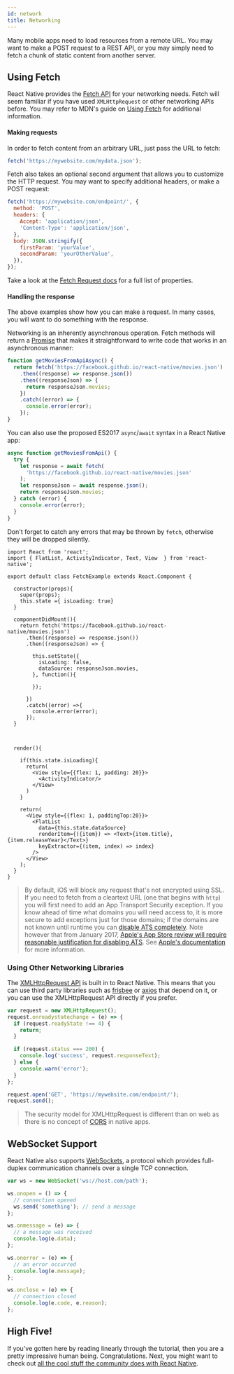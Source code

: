 ```yaml
---
id: network
title: Networking
---
```


Many mobile apps need to load resources from a remote URL. You may want to make a POST request to a REST API, or you may simply need to fetch a chunk of static content from another server.

## Using Fetch

React Native provides the [Fetch API](https://developer.mozilla.org/en-US/docs/Web/API/Fetch_API) for your networking needs. Fetch will seem familiar if you have used `XMLHttpRequest` or other networking APIs before. You may refer to MDN's guide on [Using Fetch](https://developer.mozilla.org/en-US/docs/Web/API/Fetch_API/Using_Fetch) for additional information.

#### Making requests

In order to fetch content from an arbitrary URL, just pass the URL to fetch:

```javascript
fetch('https://mywebsite.com/mydata.json');
```

Fetch also takes an optional second argument that allows you to customize the HTTP request. You may want to specify additional headers, or make a POST request:

```javascript
fetch('https://mywebsite.com/endpoint/', {
  method: 'POST',
  headers: {
    Accept: 'application/json',
    'Content-Type': 'application/json',
  },
  body: JSON.stringify({
    firstParam: 'yourValue',
    secondParam: 'yourOtherValue',
  }),
});
```

Take a look at the [Fetch Request docs](https://developer.mozilla.org/en-US/docs/Web/API/Request) for a full list of properties.

#### Handling the response

The above examples show how you can make a request. In many cases, you will want to do something with the response.

Networking is an inherently asynchronous operation. Fetch methods will return a [Promise](https://developer.mozilla.org/en-US/docs/Web/JavaScript/Reference/Global_Objects/Promise) that makes it straightforward to write code that works in an asynchronous manner:

```javascript
function getMoviesFromApiAsync() {
  return fetch('https://facebook.github.io/react-native/movies.json')
    .then((response) => response.json())
    .then((responseJson) => {
      return responseJson.movies;
    })
    .catch((error) => {
      console.error(error);
    });
}
```

You can also use the proposed ES2017 `async`/`await` syntax in a React Native app:

```javascript
async function getMoviesFromApi() {
  try {
    let response = await fetch(
      'https://facebook.github.io/react-native/movies.json'
    );
    let responseJson = await response.json();
    return responseJson.movies;
  } catch (error) {
    console.error(error);
  }
}
```

Don't forget to catch any errors that may be thrown by `fetch`, otherwise they will be dropped silently.

```SnackPlayer name=Fetch%20Example
import React from 'react';
import { FlatList, ActivityIndicator, Text, View  } from 'react-native';

export default class FetchExample extends React.Component {

  constructor(props){
    super(props);
    this.state ={ isLoading: true}
  }

  componentDidMount(){
    return fetch('https://facebook.github.io/react-native/movies.json')
      .then((response) => response.json())
      .then((responseJson) => {

        this.setState({
          isLoading: false,
          dataSource: responseJson.movies,
        }, function(){

        });

      })
      .catch((error) =>{
        console.error(error);
      });
  }



  render(){

    if(this.state.isLoading){
      return(
        <View style={{flex: 1, padding: 20}}>
          <ActivityIndicator/>
        </View>
      )
    }

    return(
      <View style={{flex: 1, paddingTop:20}}>
        <FlatList
          data={this.state.dataSource}
          renderItem={({item}) => <Text>{item.title}, {item.releaseYear}</Text>}
          keyExtractor={(item, index) => index}
        />
      </View>
    );
  }
}
```

> By default, iOS will block any request that's not encrypted using SSL. If you need to fetch from a cleartext URL (one that begins with `http`) you will first need to add an App Transport Security exception. If you know ahead of time what domains you will need access to, it is more secure to add exceptions just for those domains; if the domains are not known until runtime you can [disable ATS completely](integration-with-existing-apps.md#app-transport-security). Note however that from January 2017, [Apple's App Store review will require reasonable justification for disabling ATS](https://forums.developer.apple.com/thread/48979). See [Apple's documentation](https://developer.apple.com/library/ios/documentation/General/Reference/InfoPlistKeyReference/Articles/CocoaKeys.html#//apple_ref/doc/uid/TP40009251-SW33) for more information.

### Using Other Networking Libraries

The [XMLHttpRequest API](https://developer.mozilla.org/en-US/docs/Web/API/XMLHttpRequest) is built in to React Native. This means that you can use third party libraries such as [frisbee](https://github.com/niftylettuce/frisbee) or [axios](https://github.com/mzabriskie/axios) that depend on it, or you can use the XMLHttpRequest API directly if you prefer.

```javascript
var request = new XMLHttpRequest();
request.onreadystatechange = (e) => {
  if (request.readyState !== 4) {
    return;
  }

  if (request.status === 200) {
    console.log('success', request.responseText);
  } else {
    console.warn('error');
  }
};

request.open('GET', 'https://mywebsite.com/endpoint/');
request.send();
```

> The security model for XMLHttpRequest is different than on web as there is no concept of [CORS](http://en.wikipedia.org/wiki/Cross-origin_resource_sharing) in native apps.

## WebSocket Support

React Native also supports [WebSockets](https://developer.mozilla.org/en-US/docs/Web/API/WebSocket), a protocol which provides full-duplex communication channels over a single TCP connection.

```javascript
var ws = new WebSocket('ws://host.com/path');

ws.onopen = () => {
  // connection opened
  ws.send('something'); // send a message
};

ws.onmessage = (e) => {
  // a message was received
  console.log(e.data);
};

ws.onerror = (e) => {
  // an error occurred
  console.log(e.message);
};

ws.onclose = (e) => {
  // connection closed
  console.log(e.code, e.reason);
};
```

## High Five!

If you've gotten here by reading linearly through the tutorial, then you are a pretty impressive human being. Congratulations. Next, you might want to check out [all the cool stuff the community does with React Native](more-resources.md).
